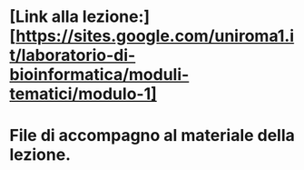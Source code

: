 # [Link alla lezione:][https://sites.google.com/uniroma1.it/laboratorio-di-bioinformatica/moduli-tematici/modulo-1]

# File di accompagno al materiale della lezione.



